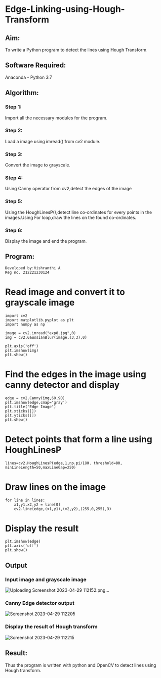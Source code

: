 # Edge-Linking-using-Hough-Transform
## Aim:
To write a Python program to detect the lines using Hough Transform.

## Software Required:
Anaconda - Python 3.7

## Algorithm:
### Step 1:
Import all the necessary modules for the program.

### Step 2:
Load a image using imread() from cv2 module.

### Step 3:
Convert the image to grayscale.

### Step 4:
Using Canny operator from cv2,detect the edges of the image

### Step 5:
Using the HoughLinesP(),detect line co-ordinates for every points in the images.Using For loop,draw the lines on the found co-ordinates.

### Step 6:
Display the image and end the program.


## Program:
```
Developed by:Vishranthi A
Reg no. 212221230124
```
# Read image and convert it to grayscale image
```
import cv2
import matplotlib.pyplot as plt
import numpy as np

image = cv2.imread("exp8.jpg",0)
img = cv2.GaussianBlur(image,(3,3),0)

plt.axis('off')
plt.imshow(img)
plt.show()
```
# Find the edges in the image using canny detector and display
```
edge = cv2.Canny(img,60,90)
plt.imshow(edge,cmap='gray')
plt.title('Edge Image')
plt.xticks([])
plt.yticks([])
plt.show()
```


# Detect points that form a line using HoughLinesP
```
lines=cv2.HoughLinesP(edge,1,np.pi/180, threshold=80, minLineLength=50,maxLineGap=250)
```


# Draw lines on the image
```
for line in lines:
    x1,y1,x2,y2 = line[0]
    cv2.line(edge,(x1,y1),(x2,y2),(255,0,255),3)
```


# Display the result
```
plt.imshow(edge)
plt.axis('off')
plt.show()
```
## Output

### Input image and grayscale image

![Uploading Screenshot 2023-04-29 112152.png…]()

### Canny Edge detector output

![Screenshot 2023-04-29 112205](https://user-images.githubusercontent.com/93427278/235286383-1ac6d0ce-d33e-4fae-aa98-2d9c3725bfd3.png)


### Display the result of Hough transform

![Screenshot 2023-04-29 112215](https://user-images.githubusercontent.com/93427278/235286388-2f765b96-4a34-4ad0-b3fd-f9911e518535.png)


## Result:
Thus the program is written with python and OpenCV to detect lines using Hough transform.
